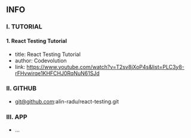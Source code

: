 ## INFO

### I. TUTORIAL

#### 1. React Testing Tutorial

- title: React Testing Tutorial
- author: Codevolution
- link: https://www.youtube.com/watch?v=T2sv8jXoP4s&list=PLC3y8-rFHvwirqe1KHFCHJ0RqNuN61SJd

### II. GITHUB

- git@github.com:alin-radu/react-testing.git

### III. APP

- ...

